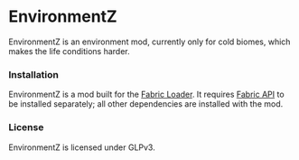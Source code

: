# EnvironmentZ
EnvironmentZ is an environment mod, currently only for cold biomes, which makes the life conditions harder.

### Installation
EnvironmentZ is a mod built for the [Fabric Loader](https://fabricmc.net/). It requires [Fabric API](https://www.curseforge.com/minecraft/mc-mods/fabric-api) to be installed separately; all other dependencies are installed with the mod.

### License
EnvironmentZ is licensed under GLPv3.
